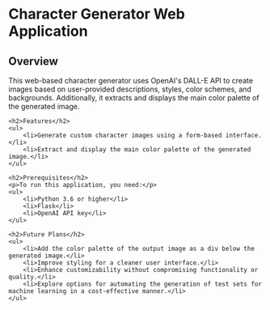 <html lang="en">
<head>
    <meta charset="UTF-8">
    <title>Character Generator Web Application README</title>
</head>
<body>
    <h1>Character Generator Web Application</h1>
    <h2>Overview</h2>
    <p>This web-based character generator uses OpenAI's DALL-E API to create images based on user-provided descriptions, styles, color schemes, and backgrounds. Additionally, it extracts and displays the main color palette of the generated image.</p>
    
    <h2>Features</h2>
    <ul>
        <li>Generate custom character images using a form-based interface.</li>
        <li>Extract and display the main color palette of the generated image.</li>
    </ul>

    <h2>Prerequisites</h2>
    <p>To run this application, you need:</p>
    <ul>
        <li>Python 3.6 or higher</li>
        <li>Flask</li>
        <li>OpenAI API key</li>
    </ul>

    <h2>Future Plans</h2>
    <ul>
        <li>Add the color palette of the output image as a div below the generated image.</li>
        <li>Improve styling for a cleaner user interface.</li>
        <li>Enhance customizability without compromising functionality or quality.</li>
        <li>Explore options for automating the generation of test sets for machine learning in a cost-effective manner.</li>
    </ul>
